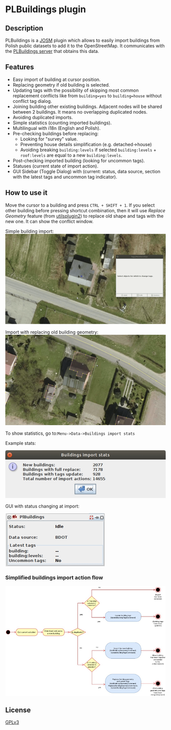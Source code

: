 # PLBuildings plugin

## Description
PLBuildings is a [JOSM](https://josm.openstreetmap.de/) plugin 
which allows to easily import buildings from Polish public datasets to add it to the OpenStreetMap.
It communicates with the [PLBuildings server](https://github.com/praszuk/josm-plbuildings-server) that obtains this data.

## Features
- Easy import of building at cursor position.
- Replacing geometry if old building is selected.
- Updating tags with the possibility of skipping most common replacement conflicts like from `building=yes` to `building=house` without conflict tag dialog.
- Joining building other existing buildings. Adjacent nodes will be shared between 2 buildings. It means no overlapping duplicated nodes.
- Avoiding duplicated imports.
- Simple statistics (counting imported buildings).
- Multilingual with i18n (English and Polish).
- Pre-checking buildings before replacing:
  - Looking for "survey" value.
  - Preventing house details simplification (e.g. detached->house)
  - Avoiding breaking `building:levels` if selected `building:levels` + `roof:levels` are equal to a new `building:levels`.
- Post-checking imported building (looking for uncommon tags).
- Statuses (current state of import action).
- GUI Sidebar (Toggle Dialog) with (current: status, data source, section with the latest tags and uncommon tag indicator).

## How to use it
Move the cursor to a building and press `CTRL + SHIFT + 1`.
If you select other building before pressing shortcut combination, then it will use _Replace Geometry_ feature (from [utilsplugin2](https://wiki.openstreetmap.org/wiki/JOSM/Plugins/utilsplugin2))
to replace old shape and tags with the new one. It can show the conflict window.

Simple building import:
![Simple building import](media/simple_import.gif)

Import with replacing old building geometry:
![Import with replacing old building geometry](media/import_with_replace.gif)

To show statistics, go to:`Menu->Data->Buildings import stats`

Example stats:

![Buildings import statistics](media/import_stats.jpg)

GUI with status changing at import:

![Toggle dialog at import action](media/toggledialog.gif)


### Simplified buildings import action flow
![Simplified buildings import action flow](media/simple_import_activity_diagram.jpg)

## License
[GPLv3](LICENSE)